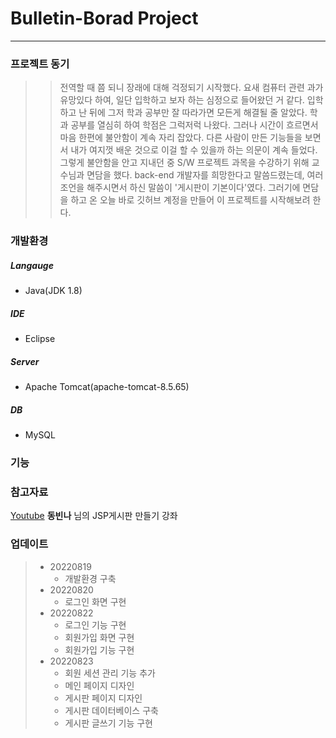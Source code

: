# Bulletin-Borad Project
----------------------------------------------------------------------------------------------
### 프로젝트 동기
>> 전역할 때 쯤 되니 장래에 대해 걱정되기 시작했다. 요새 컴퓨터 관련 과가 유망있다 하여, 일단 입학하고 보자 하는 심정으로 들어왔던 거 같다. 입학하고 난 뒤에 그저 학과 공부만 잘 따라가면 모든게 해결될 줄 알았다. 학과 공부를 열심히 하여 학점은 그럭저럭 나왔다. 그러나 시간이 흐르면서 마음 한편에 불안함이 계속 자리 잡았다. 다른 사람이 만든 기능들을 보면서 내가 여지껏 배운 것으로 이걸 할 수 있을까 하는 의문이 계속 들었다. 그렇게 불안함을 안고 지내던 중 S/W 프로젝트 과목을 수강하기 위해 교수님과 면담을 했다. back-end 개발자를 희망한다고 말씀드렸는데, 여러 조언을 해주시면서 하신 말씀이 '게시판이 기본이다'였다. 그러기에 면담을 하고 온 오늘 바로 깃허브 계정을 만들어 이 프로젝트를 시작해보려 한다.

### 개발환경
##### Langauge
- Java(JDK 1.8)
##### IDE
- Eclipse
##### Server
- Apache Tomcat(apache-tomcat-8.5.65)
##### DB
- MySQL

### 기능

### 참고자료
[Youtube](https://www.youtube.com/watch?time_continue=110&v=wEIBDHfoMBg&feature=emb_title)
  **동빈나** 님의 JSP게시판 만들기 강좌

### 업데이트
> - 20220819
>     - 개발환경 구축
> - 20220820
>     - 로그인 화면 구현
> - 20220822
>     - 로그인 기능 구현
>     - 회원가입 화면 구현
>     - 회원가입 기능 구현
> - 20220823
>     - 회원 세션 관리 기능 추가
>     - 메인 페이지 디자인
>     - 게시판 페이지 디자인
>     - 게시판 데이터베이스 구축
>     - 게시판 글쓰기 기능 구현
